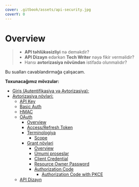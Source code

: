 ```yaml
---
cover: .gitbook/assets/api-security.jpg
coverY: 0
---
```


# Overview

> * **API təhlükəsizliyi** nə deməkdir?&#x20;
> * **API Dizayn** edərkən **Tech Writer** nəyə fikir verməlidir?
> * Hansı **avtorizasiya növündən** istifadə olunmalıdır?

Bu sualları cavablandırmağa çalışacam.



**Toxunacağımız mövzular:**

* [Giriş (Autentifikasiya və Avtorizasiya);](giris.md)
* [Avtorizasiya növləri:](avtorizasiya-noevl-ri/)
  * [API Key](avtorizasiya-noevl-ri/api-key.md)
  * [Basic Auth](avtorizasiya-noevl-ri/basic-auth.md)
  * [HMAC](avtorizasiya-noevl-ri/hmac.md)
  * [OAuth](oauth/)
    * [Overview](oauth/overview.md)
    * [Access/Refresh Token](oauth/access-refresh-token.md)
    * [Terminologiya](oauth/terminologiya/)
      * [Scope](oauth/terminologiya/scope.md)
    * [Grant növləri](oauth/grant-noevl-ri/)
      * [Overview](oauth/grant-noevl-ri/overview.md)
      * [Ümumi proseslər](oauth/grant-noevl-ri/uemumi-proses.md)
      * [Client Credential](oauth/grant-noevl-ri/client-credentials.md)
      * [Resource Owner Password](oauth/grant-noevl-ri/resource-owner-password.md)
      * [Authorization Code](oauth/grant-noevl-ri/authorization-code/)
        * [Authorization Code with PKCE](oauth/grant-noevl-ri/authorization-code/authorization-code-with-pkce.md)
  * [API Dizayn](api-dizayn.md)
